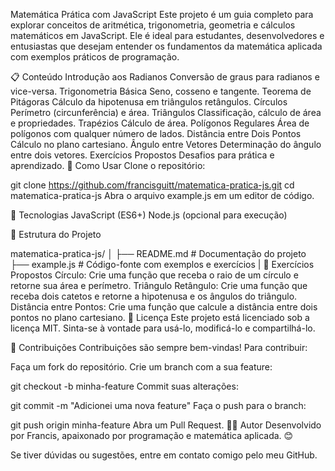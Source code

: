 
Matemática Prática com JavaScript
Este projeto é um guia completo para explorar conceitos de aritmética, trigonometria, geometria e cálculos matemáticos em JavaScript. Ele é ideal para estudantes, desenvolvedores e entusiastas que desejam entender os fundamentos da matemática aplicada com exemplos práticos de programação.

📋 Conteúdo
Introdução aos Radianos
Conversão de graus para radianos e vice-versa.
Trigonometria Básica
Seno, cosseno e tangente.
Teorema de Pitágoras
Cálculo da hipotenusa em triângulos retângulos.
Círculos
Perímetro (circunferência) e área.
Triângulos
Classificação, cálculo de área e propriedades.
Trapézios
Cálculo de área.
Polígonos Regulares
Área de polígonos com qualquer número de lados.
Distância entre Dois Pontos
Cálculo no plano cartesiano.
Ângulo entre Vetores
Determinação do ângulo entre dois vetores.
Exercícios Propostos
Desafios para prática e aprendizado.
🚀 Como Usar
Clone o repositório:


git clone https://github.com/francisguitt/matematica-pratica-js.git
cd matematica-pratica-js
Abra o arquivo example.js em um editor de código.

🔧 Tecnologias
JavaScript (ES6+)
Node.js (opcional para execução)


📂 Estrutura do Projeto

matematica-pratica-js/
│
├── README.md       # Documentação do projeto
├── example.js        # Código-fonte com exemplos e exercícios
|
📌 Exercícios Propostos
Círculo: Crie uma função que receba o raio de um círculo e retorne sua área e perímetro.
Triângulo Retângulo: Crie uma função que receba dois catetos e retorne a hipotenusa e os ângulos do triângulo.
Distância entre Pontos: Crie uma função que calcule a distância entre dois pontos no plano cartesiano.
📜 Licença
Este projeto está licenciado sob a licença MIT. Sinta-se à vontade para usá-lo, modificá-lo e compartilhá-lo.

🤝 Contribuições
Contribuições são sempre bem-vindas! Para contribuir:

Faça um fork do repositório.
Crie um branch com a sua feature:

git checkout -b minha-feature
Commit suas alterações:

git commit -m "Adicionei uma nova feature"
Faça o push para o branch:

git push origin minha-feature
Abra um Pull Request.
👨‍💻 Autor
Desenvolvido por Francis, apaixonado por programação e matemática aplicada. 😊

Se tiver dúvidas ou sugestões, entre em contato comigo pelo meu GitHub.
